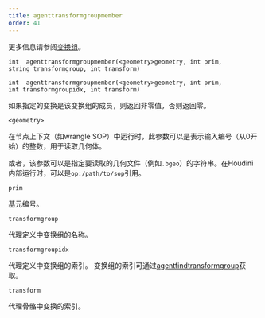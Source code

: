 ```yaml
---
title: agenttransformgroupmember
order: 41
---
```


更多信息请参阅[变换组](../../crowds/agents.html#xformgroups)。

`int  agenttransformgroupmember(<geometry>geometry, int prim, string transformgroup, int transform)`

`int  agenttransformgroupmember(<geometry>geometry, int prim, int transformgroupidx, int transform)`

如果指定的变换是该变换组的成员，则返回非零值，否则返回零。

`<geometry>`

在节点上下文（如wrangle SOP）中运行时，此参数可以是表示输入编号（从0开始）的整数，用于读取几何体。

或者，该参数可以是指定要读取的几何文件（例如`.bgeo`）的字符串。在Houdini内部运行时，可以是`op:/path/to/sop`引用。

`prim`

基元编号。

`transformgroup`

代理定义中变换组的名称。

`transformgroupidx`

代理定义中变换组的索引。
变换组的索引可通过[agentfindtransformgroup](./agentfindtransformgroup "查找代理定义中变换组的索引。")获取。

`transform`

代理骨骼中变换的索引。
